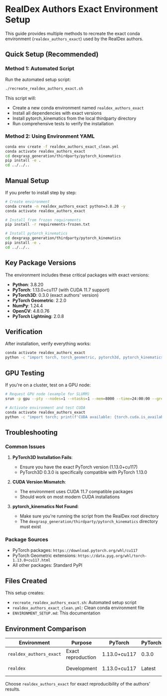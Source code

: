 # RealDex Authors Exact Environment Setup

This guide provides multiple methods to recreate the exact conda environment (`realdex_authors_exact`) used by the RealDex authors.

## Quick Setup (Recommended)

### Method 1: Automated Script

Run the automated setup script:

```bash
./recreate_realdex_authors_exact.sh
```

This script will:
- Create a new conda environment named `realdex_authors_exact`
- Install all dependencies with exact versions
- Install pytorch_kinematics from the local thirdparty directory
- Run comprehensive tests to verify the installation

### Method 2: Using Environment YAML

```bash
conda env create -f realdex_authors_exact_clean.yml
conda activate realdex_authors_exact
cd dexgrasp_generation/thirdparty/pytorch_kinematics
pip install -e .
cd ../../..
```

## Manual Setup

If you prefer to install step by step:

```bash
# Create environment
conda create -n realdex_authors_exact python=3.8.20 -y
conda activate realdex_authors_exact

# Install from frozen requirements
pip install -r requirements-frozen.txt

# Install pytorch_kinematics
cd dexgrasp_generation/thirdparty/pytorch_kinematics
pip install -e .
cd ../../..
```

## Key Package Versions

The environment includes these critical packages with exact versions:

- **Python**: 3.8.20
- **PyTorch**: 1.13.0+cu117 (with CUDA 11.7 support)
- **PyTorch3D**: 0.3.0 (exact authors' version)
- **PyTorch Geometric**: 2.2.0
- **NumPy**: 1.24.4
- **OpenCV**: 4.8.0.76
- **PyTorch Lightning**: 2.0.8

## Verification

After installation, verify everything works:

```bash
conda activate realdex_authors_exact
python -c "import torch, torch_geometric, pytorch3d, pytorch_kinematics; print('All core dependencies loaded successfully! 🚀')"
```

## GPU Testing

If you're on a cluster, test on a GPU node:

```bash
# Request GPU node (example for SLURM)
srun -p gpu --pty --nodes=1 --ntasks=1 --mem=8000 --time=24:00:00 --gres=gpu:1 /bin/bash

# Activate environment and test CUDA
conda activate realdex_authors_exact
python -c "import torch; print(f'CUDA available: {torch.cuda.is_available()}')"
```

## Troubleshooting

### Common Issues

1. **PyTorch3D Installation Fails**: 
   - Ensure you have the exact PyTorch version (1.13.0+cu117)
   - PyTorch3D 0.3.0 is specifically compatible with PyTorch 1.13.0

2. **CUDA Version Mismatch**:
   - The environment uses CUDA 11.7 compatible packages
   - Should work on most modern CUDA installations

3. **pytorch_kinematics Not Found**:
   - Make sure you're running the script from the RealDex root directory
   - The `dexgrasp_generation/thirdparty/pytorch_kinematics` directory must exist

### Package Sources

- PyTorch packages: `https://download.pytorch.org/whl/cu117`
- PyTorch Geometric extensions: `https://data.pyg.org/whl/torch-1.13.0+cu117.html`
- All other packages: Standard PyPI

## Files Created

This setup creates:
- `recreate_realdex_authors_exact.sh`: Automated setup script
- `realdex_authors_exact_clean.yml`: Clean conda environment file
- `ENVIRONMENT_SETUP.md`: This documentation

## Environment Comparison

| Environment | Purpose | PyTorch | PyTorch3D | Notes |
|-------------|---------|---------|-----------|-------|
| `realdex_authors_exact` | Exact reproduction | 1.13.0+cu117 | 0.3.0 | Frozen versions |
| `realdex` | Development | 1.13.0+cu117 | Latest | More flexible |

Choose `realdex_authors_exact` for exact reproducibility of the authors' results.
